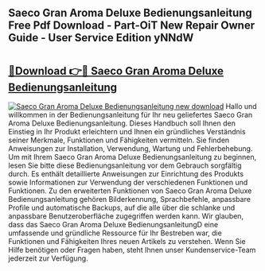 ## Saeco Gran Aroma Deluxe Bedienungsanleitung Free Pdf Download - Part-OiT New Repair Owner Guide - User Service Edition yNNdW

# <h2><a href="http://df08yc.blite.top/?on=Saeco+Gran+Aroma+Deluxe+Bedienungsanleitung">🔗Download 👉🔴 Saeco Gran Aroma Deluxe Bedienungsanleitung</a></h2>

[![Saeco Gran Aroma Deluxe Bedienungsanleitung new download](https://i.imgur.com/lujVjoI.png)](http://df08yc.blite.top/?on=Saeco+Gran+Aroma+Deluxe+Bedienungsanleitung)
Hallo und willkommen in der Bedienungsanleitung für Ihr neu geliefertes Saeco Gran Aroma Deluxe Bedienungsanleitung. Dieses Handbuch soll Ihnen den Einstieg in Ihr Produkt erleichtern und Ihnen ein gründliches Verständnis seiner Merkmale, Funktionen und Fähigkeiten vermitteln. Sie finden Anweisungen zur Installation, Verwendung, Wartung und Fehlerbehebung. Um mit Ihrem Saeco Gran Aroma Deluxe Bedienungsanleitung zu beginnen, lesen Sie bitte diese Bedienungsanleitung vor dem Gebrauch sorgfältig durch. Es enthält detaillierte Anweisungen zur Einrichtung des Produkts sowie Informationen zur Verwendung der verschiedenen Funktionen und Funktionen. Zu den erweiterten Funktionen von Saeco Gran Aroma Deluxe Bedienungsanleitung gehören Bilderkennung, Sprachbefehle, anpassbare Profile und automatische Backups, auf die alle über die schlanke und anpassbare Benutzeroberfläche zugegriffen werden kann. Wir glauben, dass das Saeco Gran Aroma Deluxe BedienungsanleitungD eine umfassende und gründliche Ressource für Ihr Bestreben war, die Funktionen und Fähigkeiten Ihres neuen Artikels zu verstehen. Wenn Sie Hilfe benötigen oder Fragen haben, steht Ihnen unser Kundenservice-Team jederzeit zur Verfügung.
